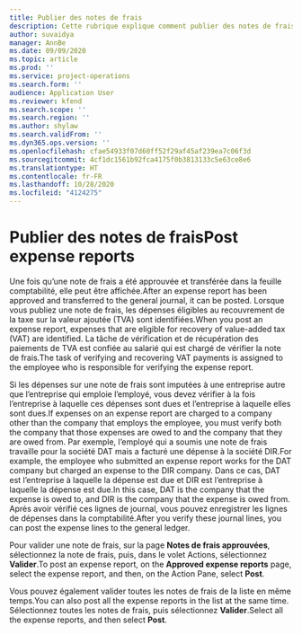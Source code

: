 ```yaml
---
title: Publier des notes de frais
description: Cette rubrique explique comment publier des notes de frais.
author: suvaidya
manager: AnnBe
ms.date: 09/09/2020
ms.topic: article
ms.prod: ''
ms.service: project-operations
ms.search.form: ''
audience: Application User
ms.reviewer: kfend
ms.search.scope: ''
ms.search.region: ''
ms.author: shylaw
ms.search.validFrom: ''
ms.dyn365.ops.version: ''
ms.openlocfilehash: cfae54933f07d60ff52f29af45af239ea7c06f3d
ms.sourcegitcommit: 4cf1dc1561b92fca4175f0b3813133c5e63ce8e6
ms.translationtype: HT
ms.contentlocale: fr-FR
ms.lasthandoff: 10/28/2020
ms.locfileid: "4124275"
---
```

# <a name="post-expense-reports"></a><span data-ttu-id="ce9cd-103">Publier des notes de frais</span><span class="sxs-lookup"><span data-stu-id="ce9cd-103">Post expense reports</span></span>

<span data-ttu-id="ce9cd-104">Une fois qu’une note de frais a été approuvée et transférée dans la feuille comptabilité, elle peut être affichée.</span><span class="sxs-lookup"><span data-stu-id="ce9cd-104">After an expense report has been approved and transferred to the general journal, it can be posted.</span></span> <span data-ttu-id="ce9cd-105">Lorsque vous publiez une note de frais, les dépenses éligibles au recouvrement de la taxe sur la valeur ajoutée (TVA) sont identifiées.</span><span class="sxs-lookup"><span data-stu-id="ce9cd-105">When you post an expense report, expenses that are eligible for recovery of value-added tax (VAT) are identified.</span></span> <span data-ttu-id="ce9cd-106">La tâche de vérification et de récupération des paiements de TVA est confiée au salarié qui est chargé de vérifier la note de frais.</span><span class="sxs-lookup"><span data-stu-id="ce9cd-106">The task of verifying and recovering VAT payments is assigned to the employee who is responsible for verifying the expense report.</span></span>

<span data-ttu-id="ce9cd-107">Si les dépenses sur une note de frais sont imputées à une entreprise autre que l’entreprise qui emploie l’employé, vous devez vérifier à la fois l’entreprise à laquelle ces dépenses sont dues et l’entreprise à laquelle elles sont dues.</span><span class="sxs-lookup"><span data-stu-id="ce9cd-107">If expenses on an expense report are charged to a company other than the company that employs the employee, you must verify both the company that those expenses are owed to and the company that they are owed from.</span></span> <span data-ttu-id="ce9cd-108">Par exemple, l’employé qui a soumis une note de frais travaille pour la société DAT mais a facturé une dépense à la société DIR.</span><span class="sxs-lookup"><span data-stu-id="ce9cd-108">For example, the employee who submitted an expense report works for the DAT company but charged an expense to the DIR company.</span></span> <span data-ttu-id="ce9cd-109">Dans ce cas, DAT est l’entreprise à laquelle la dépense est due et DIR est l’entreprise à laquelle la dépense est due.</span><span class="sxs-lookup"><span data-stu-id="ce9cd-109">In this case, DAT is the company that the expense is owed to, and DIR is the company that the expense is owed from.</span></span> <span data-ttu-id="ce9cd-110">Après avoir vérifié ces lignes de journal, vous pouvez enregistrer les lignes de dépenses dans la comptabilité.</span><span class="sxs-lookup"><span data-stu-id="ce9cd-110">After you verify these journal lines, you can post the expense lines to the general ledger.</span></span>

<span data-ttu-id="ce9cd-111">Pour valider une note de frais, sur la page **Notes de frais approuvées**, sélectionnez la note de frais, puis, dans le volet Actions, sélectionnez **Valider**.</span><span class="sxs-lookup"><span data-stu-id="ce9cd-111">To post an expense report, on the **Approved expense reports** page, select the expense report, and then, on the Action Pane, select **Post**.</span></span>

<span data-ttu-id="ce9cd-112">Vous pouvez également valider toutes les notes de frais de la liste en même temps.</span><span class="sxs-lookup"><span data-stu-id="ce9cd-112">You can also post all the expense reports in the list at the same time.</span></span> <span data-ttu-id="ce9cd-113">Sélectionnez toutes les notes de frais, puis sélectionnez **Valider**.</span><span class="sxs-lookup"><span data-stu-id="ce9cd-113">Select all the expense reports, and then select **Post**.</span></span>
